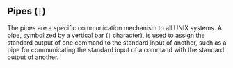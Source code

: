 ## Pipes (`|`)

The pipes are a specific communication mechanism to all UNIX systems. A pipe,
symbolized by a vertical bar (`|` character), is used to assign the standard output of one
command to the standard input of another, such as a pipe for communicating the standard
input of a command with the standard output of another.

